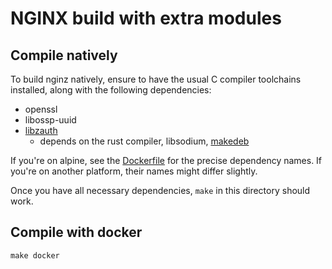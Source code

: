 # NGINX build with extra modules

## Compile natively

To build nginz natively, ensure to have the usual C compiler toolchains installed, along with the following dependencies:

* openssl
* libossp-uuid
* [libzauth](../../libs/libzauth) 
    * depends on the rust compiler, libsodium, [makedeb](../../tools/makedeb)

If you're on alpine, see the [Dockerfile](Dockerfile) for the precise dependency names. If you're on another platform, their names might differ slightly.

Once you have all necessary dependencies, `make` in this directory should work.

## Compile with docker

`make docker`
